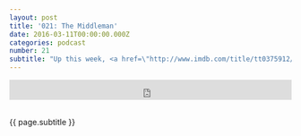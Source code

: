 ```yaml
---
layout: post
title: '021: The Middleman'
date: 2016-03-11T00:00:00.000Z
categories: podcast
number: 21
subtitle: "Up this week, <a href=\"http://www.imdb.com/title/tt0375912/?ref_=fn_al_tt_1\" target=\"_blank\">Layer Cake</a>! The under-the-radar Daniel Craig film that showed us his James Bond chops! We talk the opening monologue, its cult classic status, the personal struggle of Daniel Craig's character and the idea of the unconventional hero. As always Jeff goes on a tangent about colors, and then Eddy B debates the necessity of the ending scene. <a href=\"http://www.yourscreenisnotdead.com/audible\" target=\"_blank\">Click here</a> to get a free audiobook and support the show!"
---
```


<iframe frameborder='0' height='36px' scrolling='no' seamless src='https://simplecast.com/e/29221?style=dark' width='100%'></iframe>

<br> <span class="episode_text"> {{ page.subtitle }} </span> <br><br>
